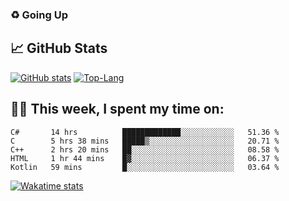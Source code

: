 ### ♻️ Going Up

<!--
**HUGHNew/HUGHNew** is a ✨ _special_ ✨ repository because its `README.md` (this file) appears on your GitHub profile.

Here are some ideas to get you started:

- 🔭 I’m currently working on ...
- 🌱 I’m currently learning ...
- 👯 I’m looking to collaborate on ...
- 🤔 I’m looking for help with ...
- 💬 Ask me about ...
- 📫 How to reach me: ...
- 😄 Pronouns: ...
- ⚡ Fun fact: ...
-->

## 📈 GitHub Stats

[![GitHub stats](https://github-readme-stats.vercel.app/api?username=HUGHNew&theme=onedark)](https://github.com/anuraghazra/github-readme-stats)
[![Top-Lang](https://github-readme-stats.vercel.app/api/top-langs/?username=HUGHNew&theme=onedark&langs_count=8)](https://github.com/anuraghazra/github-readme-stats)

## 👨‍💻 This week, I spent my time on:

<!--START_SECTION:waka-->
```text
C#       14 hrs          █████████████░░░░░░░░░░░░   51.36 % 
C        5 hrs 38 mins   █████▒░░░░░░░░░░░░░░░░░░░   20.71 % 
C++      2 hrs 20 mins   ██░░░░░░░░░░░░░░░░░░░░░░░   08.58 % 
HTML     1 hr 44 mins    █▓░░░░░░░░░░░░░░░░░░░░░░░   06.37 % 
Kotlin   59 mins         █░░░░░░░░░░░░░░░░░░░░░░░░   03.64 % 
```
<!--END_SECTION:waka-->

[![Wakatime stats](https://github-readme-stats.vercel.app/api/wakatime?username=HUGHNew&theme=onedark)](https://github.com/anuraghazra/github-readme-stats)

